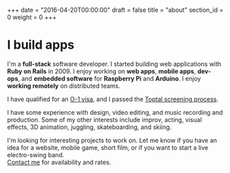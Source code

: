 +++
date = "2016-04-20T00:00:00"
draft = false
title = "about"
section_id = 0
weight = 0
+++

# I build apps

I'm a **full-stack** software developer. I started building web applications with **Ruby on Rails** in 2009. I enjoy working on **web apps**, **mobile apps**, **dev-ops**, and **embedded software** for **Raspberry Pi** and **Arduino**. I enjoy **working remotely** on distributed teams.

I have qualified for an <a href="https://www.uscis.gov/working-united-states/temporary-workers/o-1-visa-individuals-extraordinary-ability-or-achievement" target="_blank">O-1 visa</a>, and I passed the <a href="https://www.toptal.com/top-3-percent" target="_blank">Toptal screening process</a>.

I have some experience with design, video editing, and music recording and production. Some of my other interests include improv, acting, visual effects, 3D animation, juggling, skateboarding, and skiing.

I'm looking for interesting projects to work on. Let me know if you have an idea for a website, mobile game, short film, or if you want to start a live electro-swing band.
<br/>[Contact me](#contact) for availability and rates.
